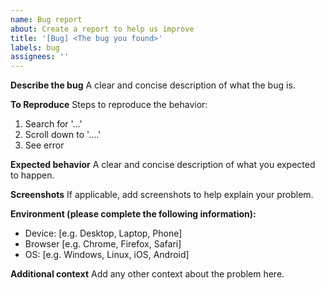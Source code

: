 ```yaml
---
name: Bug report
about: Create a report to help us improve
title: '[Bug] <The bug you found>'
labels: bug
assignees: ''
---
```


**Describe the bug**
A clear and concise description of what the bug is.

**To Reproduce**
Steps to reproduce the behavior:

1. Search for '...'
2. Scroll down to '....'
3. See error

**Expected behavior**
A clear and concise description of what you expected to happen.

**Screenshots**
If applicable, add screenshots to help explain your problem.

**Environment (please complete the following information):**

- Device: [e.g. Desktop, Laptop, Phone]
- Browser [e.g. Chrome, Firefox, Safari]
- OS: [e.g. Windows, Linux, iOS, Android]

**Additional context**
Add any other context about the problem here.
